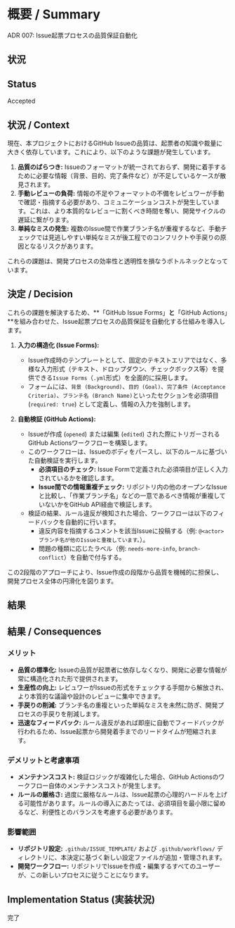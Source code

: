 # 概要 / Summary
ADR 007: Issue起票プロセスの品質保証自動化

## 状況

## Status

Accepted

## 状況 / Context

現在、本プロジェクトにおけるGitHub Issueの品質は、起票者の知識や裁量に大きく依存しています。これにより、以下のような課題が発生しています。

1.  **品質のばらつき:** Issueのフォーマットが統一されておらず、開発に着手するために必要な情報（背景、目的、完了条件など）が不足しているケースが散見されます。
2.  **手動レビューの負荷:** 情報の不足やフォーマットの不備をレビュワーが手動で確認・指摘する必要があり、コミュニケーションコストが発生しています。これは、より本質的なレビューに割くべき時間を奪い、開発サイクルの遅延に繋がります。
3.  **単純なミスの発生:** 複数のIssue間で作業ブランチ名が重複するなど、手動チェックでは見逃しやすい単純なミスが後工程でのコンフリクトや手戻りの原因となるリスクがあります。

これらの課題は、開発プロセスの効率性と透明性を損なうボトルネックとなっています。

## 決定 / Decision

これらの課題を解決するため、**「GitHub Issue Forms」**と**「GitHub Actions」**を組み合わせた、Issue起票プロセスの品質保証を自動化する仕組みを導入します。

1.  **入力の構造化 (Issue Forms):**
    *   Issue作成時のテンプレートとして、固定のテキストエリアではなく、多様な入力形式（テキスト、ドロップダウン、チェックボックス等）を提供できる`Issue Forms`（`.yml`形式）を全面的に採用します。
    *   フォームには、`背景 (Background)`、`目的 (Goal)`、`完了条件 (Acceptance Criteria)`、`ブランチ名 (Branch Name)`といったセクションを必須項目 (`required: true`) として定義し、情報の入力を強制します。

2.  **自動検証 (GitHub Actions):**
    *   Issueが作成 (`opened`) または編集 (`edited`) された際にトリガーされるGitHub Actionsワークフローを構築します。
    *   このワークフローは、Issueのボディをパースし、以下のルールに基づいた自動検証を実行します。
        *   **必須項目のチェック:** Issue Formで定義された必須項目が正しく入力されているかを確認します。
        *   **Issue間での情報重複チェック:** リポジトリ内の他のオープンなIssueと比較し、「作業ブランチ名」などの一意であるべき情報が重複していないかをGitHub API経由で検証します。
    *   検証の結果、ルール違反が検知された場合、ワークフローは以下のフィードバックを自動的に行います。
        *   違反内容を指摘するコメントを該当Issueに投稿する（例: `@<actor> ブランチ名が他のIssueと重複しています。`）。
        *   問題の種類に応じたラベル（例: `needs-more-info`, `branch-conflict`）を自動で付与する。

この2段階のアプローチにより、Issue作成の段階から品質を機械的に担保し、開発プロセス全体の円滑化を図ります。

## 結果

## 結果 / Consequences

### メリット

*   **品質の標準化:** Issueの品質が起票者に依存しなくなり、開発に必要な情報が常に構造化された形で提供されます。
*   **生産性の向上:** レビュワーがIssueの形式をチェックする手間から解放され、より本質的な議論や設計のレビューに集中できます。
*   **手戻りの削減:** ブランチ名の重複といった単純なミスを未然に防ぎ、開発プロセスの手戻りを削減します。
*   **迅速なフィードバック:** ルール違反があれば即座に自動でフィードバックが行われるため、Issue起票から開発着手までのリードタイムが短縮されます。

### デメリットと考慮事項

*   **メンテナンスコスト:** 検証ロジックが複雑化した場合、GitHub Actionsのワークフロー自体のメンテナンスコストが発生します。
*   **ルールの厳格さ:** 過度に厳格なルールは、Issue起票の心理的ハードルを上げる可能性があります。ルールの導入にあたっては、必須項目を最小限に留めるなど、利便性とのバランスを考慮する必要があります。

### 影響範囲

*   **リポジトリ設定:** `.github/ISSUE_TEMPLATE/` および `.github/workflows/` ディレクトリに、本決定に基づく新しい設定ファイルが追加・管理されます。
*   **開発ワークフロー:** リポジトリでIssueを作成・編集するすべてのユーザーが、この新しいプロセスに従うことになります。

## Implementation Status (実装状況)

完了